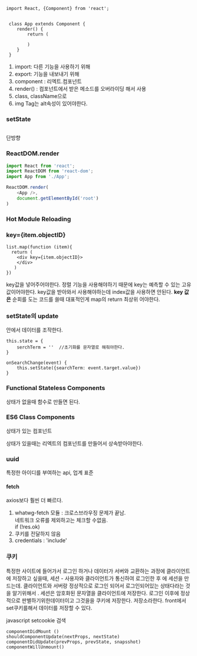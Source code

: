 ~~~
import React, {Component} from 'react';

 
 class App extends Component {
 	render() {
 		return (
 		
 		)
 	}
 }
~~~

1. import: 다른 기능을 사용하기 위해
2. export: 기능을 내보내기 위해
3. component : 리엑트.컴포넌트
4. render() : 컴포넌트에서 받은 메소드를 오버라이딩 해서 사용
5. class, className으로
6. img Tag는 alt속성이 있어야한다.

### setState

~~~

~~~

단방향

### ReactDOM.render

~~~javascript
import React from 'react';
import ReactDOM from 'react-dom';
import App from './App';

ReactDOM.render(
	<App />,
	document.getElementById('root')
)
~~~

### Hot Module Reloading



### key={item.objectID}

~~~
list.map(function (item){
  return (
	<div key={item.objectID}>
    </div>
   )
})
~~~

key값을 넣어주어야한다. 정렬 기능을 사용해야하기 때문에 key는 예측할 수 있는 고유값이어야한다. key값을 받아와서 사용해야하는데 index값을 사용하면 안된다. **key 값은** 순회를 도는 코드를 쓸때 대표적인게 map의 return 최상위 어야한다.

### setState의 update

안에서 데이터를 조작한다.

~~~
this.state = {
	serchTerm = ''  //초기화를 문자열로 해줘야한다.
}

onSearchChange(event) {
	this.setState({searchTerm: event.target.value})
}
~~~

### Functional Stateless Components 

상태가 없을때 함수로 만들면 된다. 

### ES6 Class Components

상태가 있는 컴포넌트

상태가 있을때는 리엑트의 컴포넌트를 만들어서 상속받아야한다.

### uuid

특정한 아이디를 부여하는 api, 업계 표준

#### fetch

axios보다 훨씬 더 빠르다.  

1. whatwg-fetch 모듈 : 크로스브라우징 문제가 끝남.  
   네트워크 오류를 제외하고는 체크할 수없음.   
   if (!res.ok)
2. 쿠키를 전달하지 않음
3. credentials : 'include'

### 쿠키

특정한 사이트에 들어가서 로그인 하거나 데이터가 서버와 교환하는 과정에 클라이언트에 저장하고 싶을때, 세션 - 사용자와 클라이언트가 통신하여 로그인한 후 에 세션을 만드는데. 클라이언트와 서버랑 정상적으로 로그인 되어서 로그인되어있는 상태다라는 것을 알기위해서 . 세션은 암호화된 문자열을 클라이언트에 저장한다. 로그인 이후에 정상적으로 판별하기위한데이터이고 그것을을 쿠키에 저장한다. 저장소라한다. front에서 set쿠키를해서 데이터를 저장할 수 있다.

javascript setcookie 검색



~~~
componentDidMount ()
shouldComponentUpdate(nextProps, nextState)
componentDidUpdate(prevProps, prevState, snapsshot)
componentWillUnmount()
~~~



